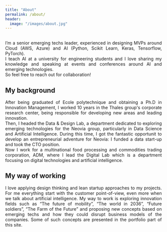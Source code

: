 ```yaml
---
title: "About"
permalink: /about/
header:
  image: "/images/about.jpg"
---
```

<div align="justify">
  <br/>
I’m a senior emerging techs leader, experienced in designing MVPs around Cloud (AWS, Azure) and AI (Python, Scikit Learn, Keras, Tensorflow, PyTorch). <br/>
I teach AI at a university for engineering students and I love sharing my knowledge and speaking at events and conferences around AI and emerging technologies. <br/>
So feel free to reach out for collaboration!<br/>

  <h2>My background</h2>
After being graduated of Ecole polytechnique and obtaining a Ph.D in Innovation Management, I worked 10 years in the Thales group's corporate research center, 
being responsible for developing new areas and leading innovation.<br/>
Then, I headed the Data & Design Lab, a department dedicated to exploring emerging technologies for the Neovia group, particularly in Data Science
and Artificial Intelligence. During this time, I got the fantastic opportunit to develop an entrepreneurial adventure for Neovia: I funded a data start-up and took the CTO position.<br/>
Now I work for a multinational food processing and commodities trading corporation, ADM, where I lead the Digital Lab which is a department
focusing on digital technologies and artificial intelligence.<br/>

  <h2>My way of working</h2>
I love applying design thinking and lean startup approaches to my projects. For me everything start with the customer point-of-view, 
even more when we talk about artificial intelligence. My way to work is exploring innovation fields such as “The future of mobility”, “The world in 2036”, “Future soldiers”, “The Farm of the Future” and proposing new concepts based on emerging techs and how they could disrupt business models of the companies. 
Some of such concepts are presented in the portfolio part of this site.<br/>
</div>

